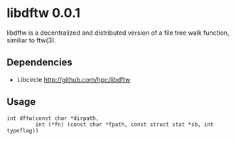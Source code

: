 libdftw 0.0.1
===============
libdftw is a decentralized and distributed version of a file tree walk function, similiar to ftw(3).

Dependencies
------------
* Libcircle  <http://github.com/hpc/libdftw>

Usage
-----

```
int dftw(const char *dirpath,
         int (*fn) (const char *fpath, const struct stat *sb, int typeflag))
```
